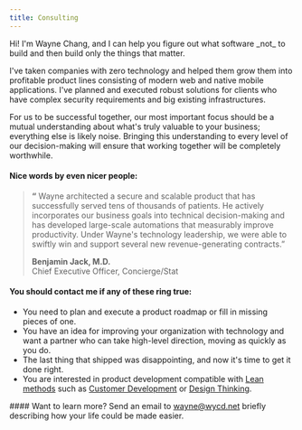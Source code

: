 ```yaml
---
title: Consulting
---
```


<p>
Hi! I'm Wayne Chang, and I can help you figure out what software _not_ to build
and then build only the things that matter.

I've taken companies with zero technology and helped them grow them into
profitable product lines consisting of modern web and native mobile
applications. I've planned and executed robust solutions for clients who have
complex security requirements and big existing infrastructures.

For us to be successful together, our most important focus should be a mutual
understanding about what's truly valuable to your business; everything else is
likely noise. Bringing this understanding to every level of our decision-making
will ensure that working together will be completely worthwhile.

#### Nice words by even nicer people:

> <strong>&ldquo;</strong>
> Wayne architected a secure and scalable product that has successfully served
> tens of thousands of patients. He actively incorporates our business goals
> into technical decision-making and has developed large-scale automations that
> measurably improve productivity. Under Wayne's technology leadership, we were
> able to swiftly win and support several new revenue-generating
> contracts.&rdquo;
>
> <b>Benjamin Jack, M.D.</b><br/>
> Chief Executive Officer, Concierge/Stat

#### You should contact me if any of these ring true:

- You need to plan and execute a product roadmap or fill in missing pieces of one.
- You have an idea for improving your organization with technology and want a partner who can take high-level direction, moving as quickly as you do.
- The last thing that shipped was disappointing, and now it's time to get it done right.
- You are interested in product development compatible with [Lean methods](https://hbr.org/2013/05/why-the-lean-start-up-changes-everything) such as [Customer Development](http://amzn.to/2j2v7bQ) or [Design Thinking](http://www.ideou.com/pages/design-thinking).

</p>
#### Want to learn more? Send an email to <a href="mailto:&#119;&#97;&#121;&#110;&#101;&#64;&#119;&#121;&#99;&#100;&#46;&#110;&#101;&#116;">&#119;&#97;&#121;&#110;&#101;&#64;&#119;&#121;&#99;&#100;&#46;&#110;&#101;&#116;</a> briefly describing how your life could be made easier.

